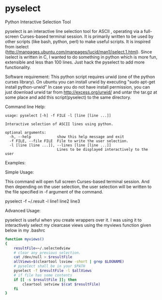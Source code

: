 pyselect
========

Python Interactive Selection Tool

pyselect is an interactive line selection tool for ASCII , operating via a
full-screen Curses-based terminal session. It is primarily written to be used by
other scripts (like bash, python, perl) to make useful scripts. It is inspired
from iselect (http://manpages.ubuntu.com/manpages/lucid/man1/iselect.1.html).
Since iselect is written in C, I wanted to do something in python which is more
fun, extensible and less than 100 lines. Just hack the pyselect to add more functionality.

Software requirement:
This python script requires urwid (one of the python curses library). On ubuntu
you can install urwid by executing "sudo apt-get install  python-urwid" In case
you do not have install permission, you can just download urwid tar from
http://excess.org/urwid/ and untar the tar.gz at some place and add this
script(pyselect) to the same directory.

Command line Help:
```
usage: pyselect [-h] -f FILE -l [line [line ...]]

Interactive selection of ASCII lines using python.

optional arguments:
  -h, --help            show this help message and exit
  -f FILE, --file FILE  File to write the user selection.
  -l [line [line ...]], --lines [line [line ...]]
                        Lines to be displayed interactively to the user
```

Examples:

Simple Usage:

This command will open full screen Curses-based terminal session. And then
depending on the user selection, the user selection will be written to the file
specified in -f argument of the command.

pyselect -f ~/.result -l line1 line2 line3

Advanced Usage:

pyselect is useful when you create wrappers over it. I was using it to
interactively select my clearcase views using the myviews function given below
in my .bashrc

```bash
function myviews()
{
    resultFile=~/.selectedview
    # clear any previous selection.
    cat /dev/null > $resultFile
    allViews=$(cleartool lsview -short | grep $LOGNAME)
    # pyselect shall be in your $PATH
    pyselect -f $resultFile -l $allViews
    # if file has some contents
    if [[ -s $resultFile ]]; then
        cleartool setview $(cat $resultFile)
    fi
}
```
